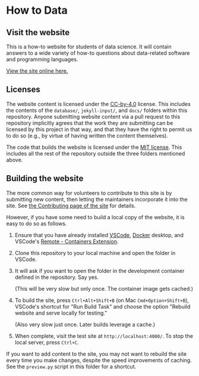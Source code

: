 
# How to Data

## Visit the website

This is a how-to website for students of data science.  It will contain
answers to a wide variety of how-to questions about data-related
software and programming languages.

[View the site online here.](https://how-to-data.org)

## Licenses

The website content is licensed under the
[CC-by-4.0](https://choosealicense.com/licenses/cc-by-4.0/) license.
This includes the contents of the `database/`, `jekyll-input/`, and `docs/`
folders within this repository.  Anyone submitting website content via a pull
request to this repository implicitly agrees that the work they are submitting
can be licensed by this project in that way, and that they have the right to
permit us to do so (e.g., by virtue of having written the content themselves).

The code that builds the website is licensed under the
[MIT license](https://choosealicense.com/licenses/mit/).
This includes all the rest of the repository outside the three folders
mentioned above.

## Building the website

The more common way for volunteers to contribute to this site is by
submitting new content, then letting the maintainers incorporate it into the
site.  See [the Contributing page of the
site](https://how-to-data.org/contributing/) for details.

However, if you have some need to build a local copy of the website, it is easy
to do so as follows.

1. Ensure that you have already installed
   [VSCode](https://code.visualstudio.com/),
   [Docker](https://www.docker.com/) desktop, and VSCode's
   [Remote - Containers Extension](https://marketplace.visualstudio.com/items?itemName=ms-vscode-remote.remote-containers).
1. Clone this repository to your local machine and open the folder in VSCode.
1. It will ask if you want to open the folder in the development container
   defined in the repository.  Say yes.
   
   (This will be very slow but only once.  The container image gets cached.)
1. To build the site, press `Ctrl+Alt+Shift+B` (on Mac `Cmd+Option+Shift+B`),
   VSCode's shortcut for "Run Build Task" and choose the option
   "Rebuild website and serve locally for testing."
   
   (Also very slow just once.  Later builds leverage a cache.)
1. When complete, visit the test site at `http://localhost:4000/`.
   To stop the local server, press `Ctrl+C`.

If you want to add content to the site, you may not want to rebuild the site
every time you make changes, despite the speed improvements of caching.  See
the `preview.py` script in this folder for a shortcut.
